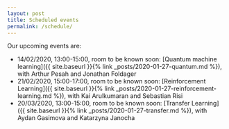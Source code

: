 ```yaml
---
layout: post
title: Scheduled events
permalink: /schedule/
---
```


Our upcoming events are:

  - 14/02/2020, 13:00-15:00, room to be known soon:
  [Quantum machine learning]({{ site.baseurl }}{% link _posts/2020-01-27-quantum.md %}), with Arthur Pesah and Jonathan Foldager
  - 21/02/2020, 15:00-17:00, room to be known soon:
  [Reinforcement Learning]({{ site.baseurl }}{% link _posts/2020-01-27-reinforcement-learning.md %}), with Kai Arulkumaran and Sebastian Risi
  - 20/03/2020, 13:00-15:00, room to be known soon:
  [Transfer Learning]({{ site.baseurl }}{% link _posts/2020-01-27-transfer.md %}), with Aydan Gasimova and Katarzyna Janocha
